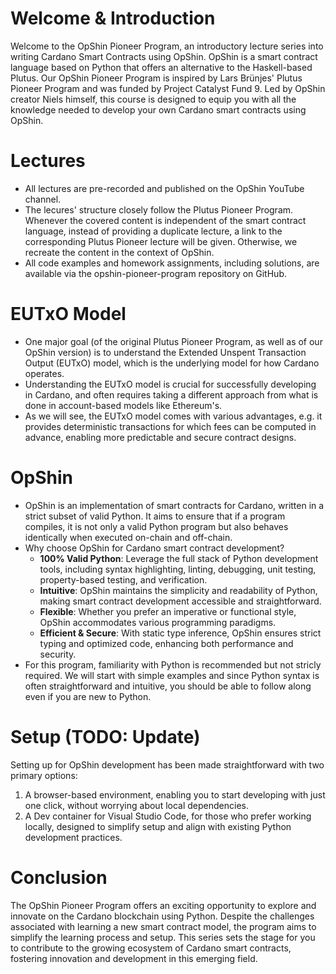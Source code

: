 <!-- [NOTES TO PRESENTER]
This is just a short intro lecture, nothing needs to be shown on screen.
-->

# Welcome & Introduction

Welcome to the OpShin Pioneer Program, an introductory lecture series into writing Cardano Smart Contracts using OpShin. OpShin is a smart contract language based on Python that offers an alternative to the Haskell-based Plutus. Our OpShin Pioneer Program is inspired by Lars Brünjes' Plutus Pioneer Program and was funded by Project Catalyst Fund 9. Led by OpShin creator Niels himself, this course is designed to equip you with all the knowledge needed to develop your own Cardano smart contracts using OpShin.

# Lectures

- All lectures are pre-recorded and published on the OpShin YouTube channel.
- The lecures' structure closely follow the Plutus Pioneer Program. Whenever the covered content is independent of the smart contract language, instead of providing a duplicate lecture, a link to the corresponding Plutus Pioneer lecture will be given. Otherwise, we recreate the content in the context of OpShin.
- All code examples and homework assignments, including solutions, are available via the opshin-pioneer-program repository on GitHub.

# EUTxO Model

- One major goal (of the original Plutus Pioneer Program, as well as of our OpShin version) is to understand the Extended Unspent Transaction Output (EUTxO) model, which is the underlying model for how Cardano operates.
- Understanding the EUTxO model is crucial for successfully developing in Cardano, and often requires taking a different approach from what is done in account-based models like Ethereum's.
- As we will see, the EUTxO model comes with various advantages, e.g. it provides deterministic transactions for which fees can be computed in advance, enabling more predictable and secure contract designs.

# OpShin

- OpShin is an implementation of smart contracts for Cardano, written in a strict subset of valid Python. It aims to ensure that if a program compiles, it is not only a valid Python program but also behaves identically when executed on-chain and off-chain.
- Why choose OpShin for Cardano smart contract development?
    - **100% Valid Python**: Leverage the full stack of Python development tools, including syntax highlighting, linting, debugging, unit testing, property-based testing, and verification.
    - **Intuitive**: OpShin maintains the simplicity and readability of Python, making smart contract development accessible and straightforward.
    - **Flexible**: Whether you prefer an imperative or functional style, OpShin accommodates various programming paradigms.
    - **Efficient & Secure**: With static type inference, OpShin ensures strict typing and optimized code, enhancing both performance and security.
- For this program, familiarity with Python is recommended but not stricly required. We will start with simple examples and since Python syntax is often straightforward and intuitive, you should be able to follow along even if you are new to Python.

# Setup (TODO: Update)

Setting up for OpShin development has been made straightforward with two primary options:

1. A browser-based environment, enabling you to start developing with just one click, without worrying about local dependencies.
2. A Dev container for Visual Studio Code, for those who prefer working locally, designed to simplify setup and align with existing Python development practices.

# Conclusion

The OpShin Pioneer Program offers an exciting opportunity to explore and innovate on the Cardano blockchain using Python. Despite the challenges associated with learning a new smart contract model, the program aims to simplify the learning process and setup. This series sets the stage for you to contribute to the growing ecosystem of Cardano smart contracts, fostering innovation and development in this emerging field.
